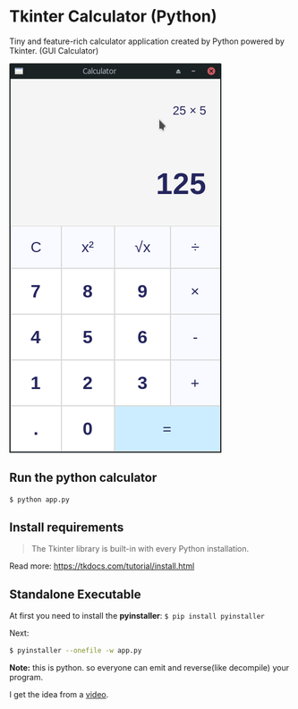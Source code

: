# Tkinter Calculator (Python)

Tiny and feature-rich calculator application created by Python powered by Tkinter. (GUI Calculator)

![Python Tkinter Calculator](demo.png)

## Run the python calculator

```bash
$ python app.py
```

## Install requirements

> The Tkinter library is built-in with every Python installation.

Read more: https://tkdocs.com/tutorial/install.html

## Standalone Executable

At first you need to install the **pyinstaller**: `$ pip install pyinstaller`

Next:
```bash
$ pyinstaller --onefile -w app.py
```

**Note:** this is python. so everyone can emit and reverse(like decompile) your program.

I get the idea from a [video](https://www.youtube.com/watch?v=QZPv1y2znZo).
